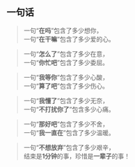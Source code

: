 ## 一句话

> 一句“**在吗**”包含了多少想你，  
> 一句“**在干嘛**”包含了多少爱的心。  

> 一句“**怎么了**”包含了多少在意，  
> 一句“**你忙吧**”包含了多少委屈。  

> 一句“**我等你**”包含了多少心酸，  
> 一句“**算了吧**”包含了多少伤心。  

> 一句“**我懂了**”包含了多少无奈，  
> 一句“**不打扰你了**”包含多少心痛。  

> 一句“**那好吧**”包含了多少不舍，  
> 一句“**我一直在**”包含了多少温暖。  

> 一句“**不想放弃**”包含了多少艰辛，  
> 结束是**1分钟**的事，珍惜是**一辈子**的事！  
